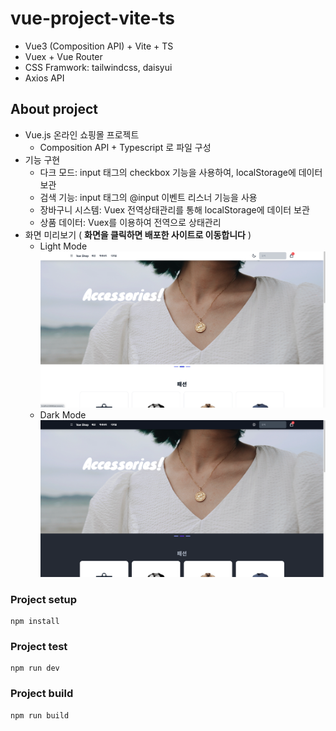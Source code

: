 # vue-project-vite-ts
- Vue3 (Composition API) + Vite + TS
- Vuex + Vue Router
- CSS Framwork: tailwindcss, daisyui
- Axios API

## About project
- Vue.js 온라인 쇼핑몰 프로젝트
  - Composition API + Typescript 로 파일 구성
- 기능 구현
  - 다크 모드: input 태그의 checkbox 기능을 사용하여, localStorage에 데이터 보관
  - 검색 기능: input 태그의 @input 이벤트 리스너 기능을 사용
  - 장바구니 시스템: Vuex 전역상태관리를 통해 localStorage에 데이터 보관
  - 상품 데이터: Vuex를 이용하여 전역으로 상태관리
- 화면 미리보기 ( **화면을 클릭하면 배포한 사이트로 이동합니다** )
  - Light Mode
[![light](./src/assets/light%20ver.png)](https://vue-project-vite-ts.vercel.app/)
  - Dark Mode
[![dark](./src/assets/dark%20ver.png)](https://vue-project-vite-ts.vercel.app/)

### Project setup
```
npm install
```

### Project test
```
npm run dev
```

### Project build
```
npm run build
```